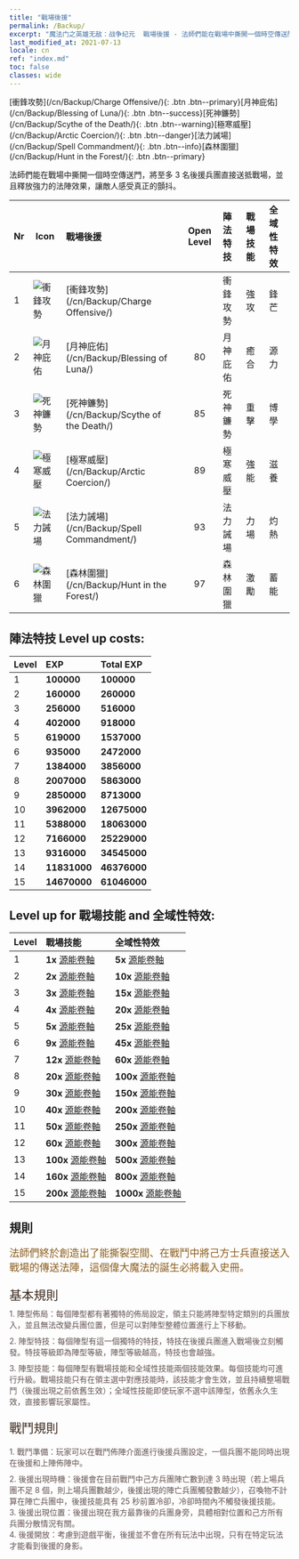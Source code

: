 ```yaml
---
title: "戰場後援"
permalink: /Backup/
excerpt: "魔法门之英雄无敌：战争纪元  戰場後援 - 法師們能在戰場中撕開一個時空傳送門，將至多 3 名後援兵團直接送抵戰場，並且釋放強力的法陣效果，讓敵人感受真正的顫抖。"
last_modified_at: 2021-07-13
locale: cn
ref: "index.md"
toc: false
classes: wide
---
```


  [衝鋒攻勢](/cn/Backup/Charge Offensive/){: .btn .btn--primary}[月神庇佑](/cn/Backup/Blessing of Luna/){: .btn .btn--success}[死神鐮勢](/cn/Backup/Scythe of the Death/){: .btn .btn--warning}[極寒威壓](/cn/Backup/Arctic Coercion/){: .btn .btn--danger}[法力誡場](/cn/Backup/Spell Commandment/){: .btn .btn--info}[森林圍獵](/cn/Backup/Hunt in the Forest/){: .btn .btn--primary}

  法師們能在戰場中撕開一個時空傳送門，將至多 3 名後援兵團直接送抵戰場，並且釋放強力的法陣效果，讓敵人感受真正的顫抖。

  |  Nr  | Icon | 戰場後援 | Open Level | 陣法特技 | 戰場技能 | 全域性特效 |
  |:-----|------|:---------------|:----------:|:--------------|:--------------|:-------------|
  | 1  | ![衝鋒攻勢](/images/b/backupIcon_1.png) | [衝鋒攻勢](/cn/Backup/Charge Offensive/) |  | 衝鋒攻勢 | 強攻 | 鋒芒 |
  | 2  | ![月神庇佑](/images/b/backupIcon_2.png) | [月神庇佑](/cn/Backup/Blessing of Luna/) | 80 | 月神庇佑 | 癒合 | 源力 |
  | 3  | ![死神鐮勢](/images/b/backupIcon_3.png) | [死神鐮勢](/cn/Backup/Scythe of the Death/) | 85 | 死神鐮勢 | 重擊 | 博學 |
  | 4  | ![極寒威壓](/images/b/backupIcon_4.png) | [極寒威壓](/cn/Backup/Arctic Coercion/) | 89 | 極寒威壓 | 強能 | 滋養 |
  | 5  | ![法力誡場](/images/b/backupIcon_6.png) | [法力誡場](/cn/Backup/Spell Commandment/) | 93 | 法力誡場 | 力場 | 灼熱 |
  | 6  | ![森林圍獵](/images/b/backupIcon_5.png) | [森林圍獵](/cn/Backup/Hunt in the Forest/) | 97 | 森林圍獵 | 激勵 | 蓄能 |


## 陣法特技 Level up costs:

  |  Level  | EXP | Total EXP | 
  |:-----|:----|:----------| 
  | 1 | **100000** | **100000** | 
  | 2 | **160000** | **260000** | 
  | 3 | **256000** | **516000** | 
  | 4 | **402000** | **918000** | 
  | 5 | **619000** | **1537000** | 
  | 6 | **935000** | **2472000** | 
  | 7 | **1384000** | **3856000** | 
  | 8 | **2007000** | **5863000** | 
  | 9 | **2850000** | **8713000** | 
  | 10 | **3962000** | **12675000** | 
  | 11 | **5388000** | **18063000** | 
  | 12 | **7166000** | **25229000** | 
  | 13 | **9316000** | **34545000** | 
  | 14 | **11831000** | **46376000** | 
  | 15 | **14670000** | **61046000** | 


## Level up for 戰場技能 and 全域性特效:

  |  Level  | 戰場技能 | 全域性特效 | 
  |:-----|:----|:----------| 
  | 1 | **1x** [源能卷軸](/cn/Items/con_830/) | **5x** [源能卷軸](/cn/Items/con_830/) | 
  | 2 | **2x** [源能卷軸](/cn/Items/con_830/) | **10x** [源能卷軸](/cn/Items/con_830/) | 
  | 3 | **3x** [源能卷軸](/cn/Items/con_830/) | **15x** [源能卷軸](/cn/Items/con_830/) | 
  | 4 | **4x** [源能卷軸](/cn/Items/con_830/) | **20x** [源能卷軸](/cn/Items/con_830/) | 
  | 5 | **5x** [源能卷軸](/cn/Items/con_830/) | **25x** [源能卷軸](/cn/Items/con_830/) | 
  | 6 | **9x** [源能卷軸](/cn/Items/con_830/) | **45x** [源能卷軸](/cn/Items/con_830/) | 
  | 7 | **12x** [源能卷軸](/cn/Items/con_830/) | **60x** [源能卷軸](/cn/Items/con_830/) | 
  | 8 | **20x** [源能卷軸](/cn/Items/con_830/) | **100x** [源能卷軸](/cn/Items/con_830/) | 
  | 9 | **30x** [源能卷軸](/cn/Items/con_830/) | **150x** [源能卷軸](/cn/Items/con_830/) | 
  | 10 | **40x** [源能卷軸](/cn/Items/con_830/) | **200x** [源能卷軸](/cn/Items/con_830/) | 
  | 11 | **50x** [源能卷軸](/cn/Items/con_830/) | **250x** [源能卷軸](/cn/Items/con_830/) | 
  | 12 | **60x** [源能卷軸](/cn/Items/con_830/) | **300x** [源能卷軸](/cn/Items/con_830/) | 
  | 13 | **100x** [源能卷軸](/cn/Items/con_830/) | **500x** [源能卷軸](/cn/Items/con_830/) | 
  | 14 | **160x** [源能卷軸](/cn/Items/con_830/) | **800x** [源能卷軸](/cn/Items/con_830/) | 
  | 15 | **200x** [源能卷軸](/cn/Items/con_830/) | **1000x** [源能卷軸](/cn/Items/con_830/) | 


## 規則

  <span style="color: #8a5c1d;font-size:18px">法師們終於創造出了能撕裂空間、在戰鬥中將己方士兵直接送入戰場的傳送法陣，這個偉大魔法的誕生必將載入史冊。</span><br/><span style="color: #ffffff">　</span><br/><span style="color: #3c2a1e;font-size:22px">基本規則</span><br/><span style="color: #ffffff;font-size:6px">　</span><br/><span style="color: #645252">1. 陣型佈局：每個陣型都有著獨特的佈局設定，領主只能將陣型特定類別的兵團放入，並且無法改變兵團位置，但是可以對陣型整體位置進行上下移動。</span><br/><span style="color: #ffffff;font-size:6px">　</span><br/><span style="color: #645252">2. 陣型特技：每個陣型有這一個獨特的特技，特技在後援兵團進入戰場後立刻觸發。特技等級即為陣型等級，陣型等級越高，特技也會越強。</span><br/><span style="color: #ffffff;font-size:6px">　</span><br/><span style="color: #645252">3. 陣型技能：每個陣型有戰場技能和全域性技能兩個技能效果。每個技能均可進行升級。戰場技能只有在領主選中對應技能時，該技能才會生效，並且持續整場戰鬥（後援出現之前依舊生效）；全域性技能即使玩家不選中該陣型，依舊永久生效，直接影響玩家屬性。</span><br/><span style="color: #ffffff">　</span><br/><span style="color: #3c2a1e;font-size:22px">戰鬥規則</span><br/><span style="color: #ffffff;font-size:6px">　</span><br/><span style="color: #ffffff;font-size:6px">　</span><br/><span style="color: #645252">1. 戰鬥準備：玩家可以在戰鬥佈陣介面進行後援兵團設定，一個兵團不能同時出現在後援和上陣佈陣中。</span><br/><span style="color: #ffffff;font-size:6px">　</span><br/><span style="color: #645252">2. 後援出現時機：後援會在目前戰鬥中己方兵團陣亡數到達 3 時出現（若上場兵團不足 8 個，則上場兵團數越少，後援出現的陣亡兵團觸發數越少），召喚物不計算在陣亡兵團中，後援技能具有 25 秒前置冷卻，冷卻時間內不觸發後援技能。</span><br/><span style="color: #645252">3. 後援出現位置：後援出現在我方最靠後的兵團身旁，具體相對位置和己方所有兵團分散情況有關。</span><br/><span style="color: #645252">4. 後援開放：考慮到遊戲平衡，後援並不會在所有玩法中出現，只有在特定玩法才能看到後援的身影。</span>

<br/>